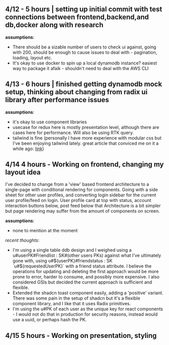 ## 4/12 - 5 hours | setting up initial commit with test connections between frontend,backend,and db,docker along with research
**assumptions**: 
- There should be a sizable number of users to check ui against, going with 200, should be enough to cause issues to deal with - pagination, loading, layout etc.
- It's okay to use docker to spin up a local dynamodb instance? easiest way to package it afaik - shouldn't need to deal with the AWS CLI

## 4/13 - 6 hours | finished getting dynamodb mock setup, thinking about changing from radix ui library after performance issues

**assumptions**:
- it's okay to use component libraries
- usecase for redux here is mostly presentation level, although there are cases here for performance. Will also be using RTK query.
- tailwind is fine (personally I have more experience with modular css but I've been enjoying tailwind lately. great article that conviced me on it a while ago: [link](https://adamwathan.me/css-utility-classes-and-separation-of-concerns/))

## 4/14 4 hours - Working on frontend, changing my layout idea
I've decided to change from a 'view' based frontend architecture to a single-page with conditional rendering for components.
Going with a side sheet for other user profiles, and converting login sidebar for the current user profile/feed on login. 
User profile card at top with status, account interaction buttons below, post feed below that
Architecture is a bit simpler but page rendering may suffer from the amount of components on screen. 

**assumptions**:
- none to mention at the moment

*recent thoughts*:
- I'm using a single table ddb design and I weighed using a u#userPK#Friendlist : SK#(other users PKs) against what I've ultimately gone with, using u#${userPK}#friendstatus : SK `u#${requestedUserPK}` with a friend status attribute. I believe the operations for updating and deleting the first approach would be more prone to error, harder to consume, and possibly more expensive. I also considered GSIs but decided the current approach is sufficient and flexible.
- Extended the shadcn toast component easily, adding a 'positive' variant. There was some pain in the setup of shadcn but it's a flexible component library, and I like that it uses Radix primitives. 
- I'm using the u#PK of each user as the unique key for react components - I would not do that in production for security reasons, instead would use a uuid, or perhaps hash the PK.

## 4/15 5 hours - Working on presentation, styling
